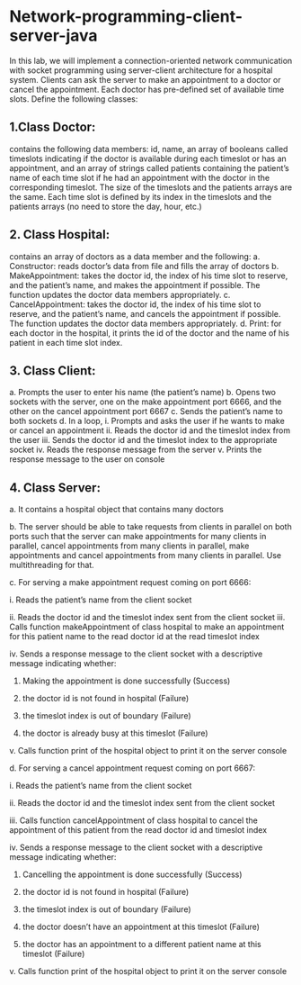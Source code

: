 # Network-programming-client-server-java

In this lab, we will implement a connection-oriented network communication with socket programming using server-client architecture for a hospital system.
Clients can ask 
the server to make an appointment to a doctor or cancel the appointment. Each doctor has 
pre-defined set of available time slots.
Define the following classes:

## 1.Class Doctor:

contains the following data members: id, name, an array of booleans
called timeslots indicating if the doctor is available during each timeslot or has an 
appointment, and an array of strings called patients containing the patient’s name of 
each time slot if he had an appointment with the doctor in the corresponding timeslot.
The size of the timeslots and the patients arrays are the same. Each time slot is defined 
by its index in the timeslots and the patients arrays (no need to store the day, hour, etc.)

## 2. Class Hospital:

contains an array of doctors as a data member and the following:
a. Constructor: reads doctor’s data from file and fills the array of doctors
b. MakeAppointment: takes the doctor id, the index of his time slot to reserve, and 
the patient’s name, and makes the appointment if possible. The function updates 
the doctor data members appropriately.
c. CancelAppointment: takes the doctor id, the index of his time slot to reserve,
and the patient’s name, and cancels the appointment if possible. The function 
updates the doctor data members appropriately.
d. Print: for each doctor in the hospital, it prints the id of the doctor and the name of 
his patient in each time slot index.

## 3. Class Client:

a. Prompts the user to enter his name (the patient’s name)
b. Opens two sockets with the server, one on the make appointment port 6666, and 
the other on the cancel appointment port 6667
c. Sends the patient’s name to both sockets
d. In a loop, 
 i. Prompts and asks the user if he wants to make or cancel an appointment
 ii. Reads the doctor id and the timeslot index from the user
 iii. Sends the doctor id and the timeslot index to the appropriate socket
 iv. Reads the response message from the server
 v. Prints the response message to the user on console
## 4. Class Server:

a. It contains a hospital object that contains many doctors


b. The server should be able to take requests from clients in parallel on both ports 
such that the server can make appointments for many clients in parallel, cancel 
appointments from many clients in parallel, make appointments and cancel 
appointments from many clients in parallel. Use multithreading for that.


c. For serving a make appointment request coming on port 6666:

 i. Reads the patient’s name from the client socket

 ii. Reads the doctor id and the timeslot index sent from the client socket
  iii. Calls function makeAppointment of class hospital to make an appointment 
for this patient name to the read doctor id at the read timeslot index

 iv. Sends a response message to the client socket with a descriptive 
message indicating whether:

   1. Making the appointment is done successfully (Success)

   2. the doctor id is not found in hospital (Failure)

   3. the timeslot index is out of boundary (Failure)

   4. the doctor is already busy at this timeslot (Failure)


 v. Calls function print of the hospital object to print it on the server console 


d. For serving a cancel appointment request coming on port 6667:

 i. Reads the patient’s name from the client socket

 ii. Reads the doctor id and the timeslot index sent from the client socket

 iii. Calls function cancelAppointment of class hospital to cancel the
appointment of this patient from the read doctor id and timeslot index

 iv. Sends a response message to the client socket with a descriptive 
message indicating whether:

  1. Cancelling the appointment is done successfully (Success)

  2. the doctor id is not found in hospital (Failure)

  3. the timeslot index is out of boundary (Failure)

  4. the doctor doesn’t have an appointment at this timeslot (Failure)

  5. the doctor has an appointment to a different patient name at this 
timeslot (Failure)

 v. Calls function print of the hospital object to print it on the server console
